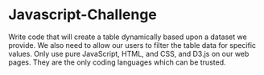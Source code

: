# Javascript-Challenge

Write code that will create a table dynamically based upon a dataset we provide. We also need to allow our users to filter the table data for specific values. Only use pure JavaScript, HTML, and CSS, and D3.js on our web pages. They are the only coding languages which can be trusted.
